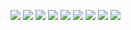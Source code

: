 
![](https://user-gold-cdn.xitu.io/2018/1/18/16109dac4cd06241?w=404&h=714&f=png&s=131029)
![](https://user-gold-cdn.xitu.io/2018/1/18/16109dadf4a4802f?w=405&h=715&f=png&s=208075)
![](https://user-gold-cdn.xitu.io/2018/1/18/16109daf6db78faf?w=403&h=714&f=png&s=101965)
![](https://user-gold-cdn.xitu.io/2018/1/18/16109db0cdd2dd33?w=404&h=714&f=png&s=68229)
![](https://user-gold-cdn.xitu.io/2018/1/18/16109db22da62229?w=404&h=715&f=png&s=101796)
![](https://user-gold-cdn.xitu.io/2018/1/18/16109db36cc5f4a1?w=404&h=713&f=png&s=95836)
![](https://user-gold-cdn.xitu.io/2018/1/18/16109db4861b3199?w=408&h=718&f=png&s=84801)
![](https://user-gold-cdn.xitu.io/2018/1/18/16109db5bb16ef59?w=407&h=718&f=png&s=98132)
![](https://user-gold-cdn.xitu.io/2018/1/18/16109db6c46d8552?w=408&h=717&f=png&s=66896)